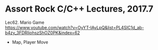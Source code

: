# Assort Rock C/C++ Lectures, 2017.7

Lec62. Mario Game   
https://www.youtube.com/watch?v=OyYT-IAyLpQ&list=PL4SIC1d_ab-b4zy_3FDRIiohszShOZ0PK&index=62  

- Map, Player Move